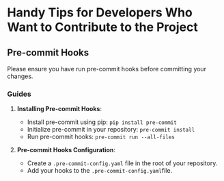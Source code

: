 # Handy Tips for Developers Who Want to Contribute to the Project
## Pre-commit Hooks
Please ensure you have run pre-commit hooks before committing your changes.
### Guides
1. **Installing Pre-commit Hooks**:
   - Install pre-commit using pip: `pip install pre-commit`
   - Initialize pre-commit in your repository: `pre-commit install`
   - Run pre-commit hooks: `pre-commit run --all-files`

2. **Pre-commit Hooks Configuration**:
   - Create a `.pre-commit-config.yaml` file in the root of your repository.
   - Add your hooks to the `.pre-commit-config.yaml`file.

